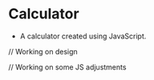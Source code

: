 # Calculator

* A calculator created using JavaScript.

// Working on design

// Working on some JS adjustments
